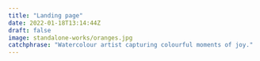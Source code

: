 ```yaml
---
title: "Landing page"
date: 2022-01-18T13:14:44Z
draft: false
image: standalone-works/oranges.jpg
catchphrase: "Watercolour artist capturing colourful moments of joy."
---
```


